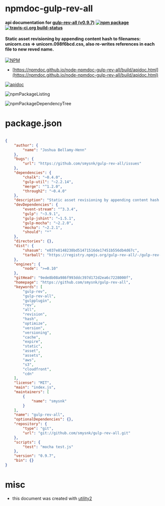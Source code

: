 # npmdoc-gulp-rev-all

#### api documentation for  [gulp-rev-all (v0.9.7)](https://github.com/smysnk/gulp-rev-all)  [![npm package](https://img.shields.io/npm/v/npmdoc-gulp-rev-all.svg?style=flat-square)](https://www.npmjs.org/package/npmdoc-gulp-rev-all) [![travis-ci.org build-status](https://api.travis-ci.org/npmdoc/node-npmdoc-gulp-rev-all.svg)](https://travis-ci.org/npmdoc/node-npmdoc-gulp-rev-all)

#### Static asset revisioning by appending content hash to filenames: unicorn.css => unicorn.098f6bcd.css, also re-writes references in each file to new reved name.

[![NPM](https://nodei.co/npm/gulp-rev-all.png?downloads=true&downloadRank=true&stars=true)](https://www.npmjs.com/package/gulp-rev-all)

- [https://npmdoc.github.io/node-npmdoc-gulp-rev-all/build/apidoc.html](https://npmdoc.github.io/node-npmdoc-gulp-rev-all/build/apidoc.html)

[![apidoc](https://npmdoc.github.io/node-npmdoc-gulp-rev-all/build/screenCapture.buildCi.browser.%252Ftmp%252Fbuild%252Fapidoc.html.png)](https://npmdoc.github.io/node-npmdoc-gulp-rev-all/build/apidoc.html)

![npmPackageListing](https://npmdoc.github.io/node-npmdoc-gulp-rev-all/build/screenCapture.npmPackageListing.svg)

![npmPackageDependencyTree](https://npmdoc.github.io/node-npmdoc-gulp-rev-all/build/screenCapture.npmPackageDependencyTree.svg)



# package.json

```json

{
    "author": {
        "name": "Joshua Bellamy-Henn"
    },
    "bugs": {
        "url": "https://github.com/smysnk/gulp-rev-all/issues"
    },
    "dependencies": {
        "chalk": "~0.4.0",
        "gulp-util": "~2.2.14",
        "merge": "^1.2.0",
        "through2": "~0.4.0"
    },
    "description": "Static asset revisioning by appending content hash to filenames: unicorn.css => unicorn.098f6bcd.css, also re-writes references in each file to new reved name.",
    "devDependencies": {
        "event-stream": "^3.3.4",
        "gulp": "~3.9.1",
        "gulp-jshint": "~1.5.1",
        "gulp-mocha": "~2.2.0",
        "mocha": "~2.2.1",
        "should": "*"
    },
    "directories": {},
    "dist": {
        "shasum": "e037e8148238bd51471516de17451b556db4d67c",
        "tarball": "https://registry.npmjs.org/gulp-rev-all/-/gulp-rev-all-0.9.7.tgz"
    },
    "engines": {
        "node": ">=0.10"
    },
    "gitHead": "9ede8b08a986f993ddc397d172d2ea6c7228000f",
    "homepage": "https://github.com/smysnk/gulp-rev-all",
    "keywords": [
        "gulp-rev",
        "gulp-rev-all",
        "gulpplugin",
        "rev",
        "all",
        "revision",
        "hash",
        "optimize",
        "version",
        "versioning",
        "cache",
        "expire",
        "static",
        "asset",
        "assets",
        "aws",
        "s3",
        "cloudfront",
        "cdn"
    ],
    "license": "MIT",
    "main": "index.js",
    "maintainers": [
        {
            "name": "smysnk"
        }
    ],
    "name": "gulp-rev-all",
    "optionalDependencies": {},
    "repository": {
        "type": "git",
        "url": "git://github.com/smysnk/gulp-rev-all.git"
    },
    "scripts": {
        "test": "mocha test.js"
    },
    "version": "0.9.7",
    "bin": {}
}
```



# misc
- this document was created with [utility2](https://github.com/kaizhu256/node-utility2)
